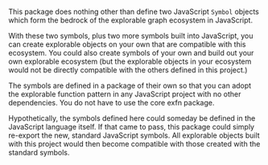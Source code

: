 This package does nothing other than define two JavaScript `Symbol` objects which form the bedrock of the explorable graph ecosystem in JavaScript.

With these two symbols, plus two more symbols built into JavaScript, you can create explorable objects on your own that are compatible with this ecosystem. You could also create symbols of your own and build out your own explorable ecosystem (but the explorable objects in your ecosystem would not be directly compatible with the others defined in this project.)

The symbols are defined in a package of their own so that you can adopt the explorable function pattern in any JavaScript project with no other dependencies. You do not have to use the core exfn package.

Hypothetically, the symbols defined here could someday be defined in the JavaScript language itself. If that came to pass, this package could simply re-export the new, standard JavaScript symbols. All explorable objects built with this project would then become compatible with those created with the standard symbols.
